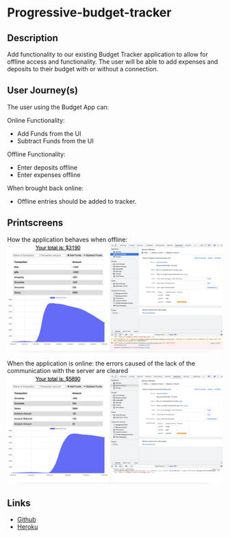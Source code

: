 # Progressive-budget-tracker

## Description

Add functionality to our existing Budget Tracker application to allow for offline access and functionality. The user will be able to add expenses and deposits to their budget with or without a connection.

## User Journey(s)

The user using the Budget App can:

Online Functionality:

- Add Funds from the UI
- Subtract Funds from the UI

Offline Functionality:

- Enter deposits offline
- Enter expenses offline

When brought back online:

- Offline entries should be added to tracker.

## Printscreens

How the application behaves when offline:
![offline](public/icons/offline.png)

When the application is online: the errors caused of the lack of the communication with the server are cleared
![online](public/icons/after-online.png)

## Links

- [Github](https://github.com/vilmaq/progressive-budget)
- [Heroku]()
